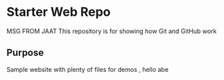 # Starter Web Repo
MSG FROM JAAT
This repository is for showing how Git and GitHub work

## Purpose

Sample website with plenty of files for demos , hello abe
